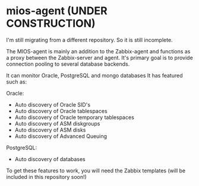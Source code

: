 # mios-agent (UNDER CONSTRUCTION)
I'm still migrating from a different repository. So it is still incomplete.

The MIOS-agent is mainly an addition to the Zabbix-agent and functions as a proxy between the Zabbix-server and agent. It's primary goal is to provide connection pooling to several database backends.

It can monitor Oracle, PostgreSQL and mongo databases
It has featured such as:

Oracle:
- Auto discovery of Oracle SID's
- Auto discovery of Oracle tablespaces
- Auto discovery of Oracle temporary tablespaces
- Auto discovery of ASM diskgroups
- Auto discovery of ASM disks
- Auto discovery of Advanced Queuing

PostgreSQL:
- Auto discovery of databases

To get these features to work, you will need the Zabbix templates (will be included in this repository soon!)
